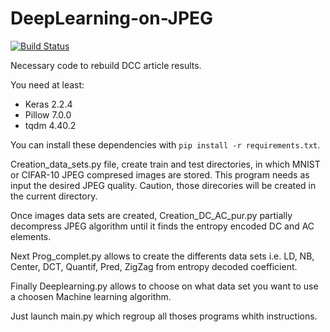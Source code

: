 # DeepLearning-on-JPEG

[![Build Status](https://github.com/Pistonomaxime/DeepLearning-on-JPEG/workflows/Ci/badge.svg)](https://github.com/Pistonomaxime/DeepLearning-on-JPEG/actions)

Necessary code to rebuild DCC article results.

You need at least:

- Keras 2.2.4
- Pillow 7.0.0
- tqdm 4.40.2

You can install these dependencies with `pip install -r requirements.txt`.

Creation_data_sets.py file, create train and test directories, in which MNIST or CIFAR-10 JPEG compresed images are stored. This program needs as input the desired JPEG quality. Caution, those direcories will be created in the current directory.

Once images data sets are created, Creation_DC_AC_pur.py partially decompress JPEG algorithm until it finds the entropy encoded DC and AC elements.

Next Prog_complet.py allows to create the differents data sets i.e. LD, NB, Center, DCT, Quantif, Pred, ZigZag from entropy decoded coefficient.

Finally Deeplearning.py allows to choose on what data set you want to use a choosen Machine learning algorithm.

Just launch main.py which regroup all thoses programs whith instructions.
